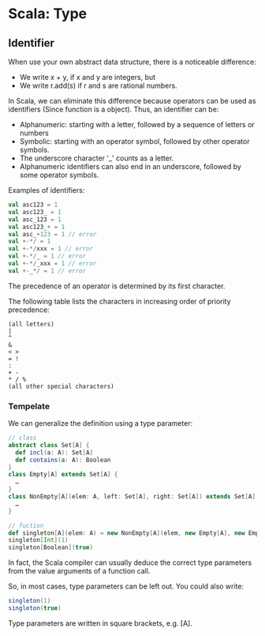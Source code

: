 # Scala: Type

## Identifier
When use your own abstract data structure, there is a noticeable difference:

- We write x + y, if x and y are integers, but
- We write r.add(s) if r and s are rational numbers.

In Scala, we can eliminate this difference because operators can be used as identifiers (Since function is a object). Thus, an identifier can be:

- Alphanumeric: starting with a letter, followed by a sequence of letters or numbers
- Symbolic: starting with an operator symbol, followed by other operator symbols.
- The underscore character '_' counts as a letter.
- Alphanumeric identifiers can also end in an underscore, followed by some operator symbols.

Examples of identifiers:

```scala
val asc123 = 1
val asc123_ = 1
val asc_123 = 1
val asc123_+ = 1
val asc_+123 = 1 // error
val +-*/ = 1
val +-*/xxx = 1 // error
val +-*/_ = 1 // error
val +-*/_xxx = 1 // error
val +-_*/ = 1 // error
```
The precedence of an operator is determined by its first character.

The following table lists the characters in increasing order of priority precedence:
```
(all letters)
|
^
&
< >
= !
:
+ -
* / %
(all other special characters)
```

### Tempelate
We can generalize the definition using a type parameter:
```scala
// class
abstract class Set[A] {
  def incl(a: A): Set[A]
  def contains(a: A): Boolean
}
class Empty[A] extends Set[A] {
  …
}
class NonEmpty[A](elem: A, left: Set[A], right: Set[A]) extends Set[A] {
  …
}

// fuction
def singleton[A](elem: A) = new NonEmpty[A](elem, new Empty[A], new Empty[A])
singleton[Int](1)
singleton[Boolean](true)
```
In fact, the Scala compiler can usually deduce the correct type parameters from the value arguments of a function call.

So, in most cases, type parameters can be left out. You could also write:
```scala
singleton(1)
singleton(true)
```
Type parameters are written in square brackets, e.g. [A].

